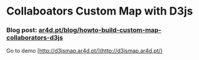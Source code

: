 # Collaboators Custom Map with D3js 

### Blog post: [ar4d.pt/blog/howto-build-custom-map-collaborators-d3js](http://ar4d.pt/blog/howto-build-custom-map-collaborators-d3js/)

Go to demo [http://d3jsmap.ar4d.pt/](http://d3jsmap.ar4d.pt/)

